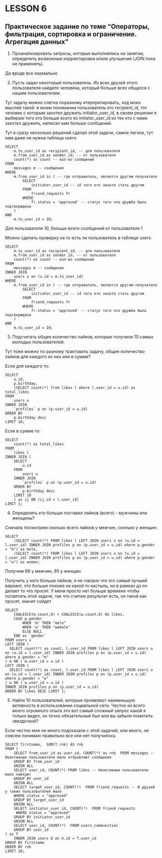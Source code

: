 # LESSON 6

## Практическое задание по теме “Операторы, фильтрация, сортировка и ограничение. Агрегация данных”

1) Проанализировать запросы, которые выполнялись на занятии, определить возможные корректировки и/или улучшения (JOIN пока не применять).

Да вроде все нормально

2) Пусть задан некоторый пользователь. Из всех друзей этого пользователя найдите человека, который больше всех общался с нашим пользователем.

Тут задачу можно слегка поразному итерпритировать, ход моих мыслей такой: в моем понимании пользователь это recipient_id, 
тот человек с которым захотел дружить initiator_user_id, в своем решении я выбираю того кто больше всего из initiator_user_id из тех кто с нами захотел дружить,
написал нам больше сообщений.


Тут я сразу несколько решений сделал этой задачи, самое легкое, тут нам даже не нужна таблица users:

```
SELECT
	m.to_user_id as recipient_id, -- для пользователя
    m.from_user_id as sender_id, -- от пользователя
	count(*) as count -- кол-во сообщений
FROM 
	messages m -- сообщения
WHERE
	m.from_user_id in ( -- где отправитель, является другом получателя
		SELECT
			initiator_user_id -- id того кто захоте стать другом
		FROM
			friend_requests fr 
		WHERE 
			fr.status = 'approved' -- статус того что дружба была подтверждена
    )
AND
	m.to_user_id = 10;
```

Для пользователя 10, больше всего сообщений от пользователя 1

Можно сделать проверку на то есть ли пользователь в таблице users:

```
SELECT
	m.to_user_id as recipient_id, -- для пользователя
    m.from_user_id as sender_id, -- от пользователя
	count(*) as count -- кол-во сообщений
FROM 
	messages m -- сообщения
INNER JOIN
	users u on (u.id = m.to_user_id)
WHERE
	m.from_user_id in ( -- где отправитель, является другом получателя
		SELECT
			initiator_user_id -- id того кто захоте стать другом
		FROM
			friend_requests fr 
		WHERE 
			fr.status = 'approved' -- статус того что дружба была подтверждена
    )
AND
	m.to_user_id = 10;
```

3) Подсчитать общее количество лайков, которые получили 10 самых молодых пользователей.

Тут тоже можно по разному трактовать задачу, общие количество лайков для каждого из них или в сумме?

Если для каждого то:

```
SELECT
	u.id,
	p.birthday,
	(SELECT count(*) from likes l where l.user_id = u.id) as total_likes
FROM 
	users u
INNER JOIN 
	`profiles` p on (p.user_id = u.id)
ORDER BY 
	p.birthday desc
LIMIT 10;
```

Если в сумме то:

```
SELECT
	count(*) as total_likes
FROM
	likes l
INNER JOIN (
	SELECT
		u.id
	FROM 
		users u
	INNER JOIN 
		`profiles` p on (p.user_id = u.id)
	ORDER BY 
		p.birthday desc
	LIMIT 10
	) as ij ON (ij.id = l.user_id)
LIMIT 1;
```

4) Определить кто больше поставил лайков (всего) - мужчины или женщины?

Сначала посмотрим сколько всего лайков у межчин, сколько у женщин:
```
SELECT
	(SELECT count(*) FROM likes l LEFT JOIN users u on (u.id = l.user_id) INNER JOIN profiles p on (p.user_id = u.id) where p.gender = "m") as mele,
    (SELECT count(*) FROM likes l LEFT JOIN users u on (u.id = l.user_id) INNER JOIN profiles p on (p.user_id = u.id) where p.gender = "w") as woman;
```

Получим 66 у межчин, 85 у женщин

Получить у кого больше лайков, я не говорю что это самый лучший вариант, это больше похоже на какой то кастыль, но в рамках дз он делает то что просят.
У меня просто нет больше времени чтобы посвятить этой задаче, так что считаю результат есть, он такой как просят, значит сойдет
```
SELECT
	COALESCE(m.count,0) + COALESCE(w.count,0) AS likes,
	CASE p.gender
		WHEN 'm' THEN "mele"
		WHEN 'w' THEN "wemale"
		ELSE NULL
	END as `gender`
FROM users u
LEFT JOIN (
  SELECT count(*) as count, l.user_id FROM likes l LEFT JOIN users u on (u.id = l.user_id) INNER JOIN profiles p on (p.user_id = u.id) where p.gender = "m"
) m ON ( m.user_id = u.id )
LEFT JOIN (
  SELECT count(*) as count, l.user_id FROM likes l LEFT JOIN users u on (u.id = l.user_id) INNER JOIN profiles p on (p.user_id = u.id) where p.gender = "w"
) w ON ( w.user_id = u.id )
INNER JOIN profiles p on (p.user_id = u.id)
ORDER BY likes DESC LIMIT 1;
```
5) Найти 10 пользователей, которые проявляют наименьшую активность в использовании социальной сети.
  Честно из всего моего огромного опыта это вот самый сложный запрос какой я только видел, он точно обязательный был или вы забыли пометить звездочкой?

Если честно мне не много подсказали с этой задачей, или много, не совсем понимаю правильно все или нет получилось
```
SELECT firstname,  SUM(T.rnk) AS rnk
FROM (
	SELECT from_user_id as user_id, COUNT(*) as rnk  FROM messages -- Неактивные пользователи мало отправляют сообщения
	GROUP BY from_user_id
	UNION ALL
	SELECT user_id, COUNT(*) FROM likes -- Неактивные пользователи мало лайкуют
	GROUP BY user_id
	UNION ALL
	SELECT target_user_id, COUNT(*)  FROM friend_requests -- И друзей у таких пользователей мало
    WHERE status = "approved"
	GROUP BY target_user_id
	UNION ALL
	SELECT initiator_user_id, COUNT(*)  FROM friend_requests
     WHERE status = "approved"
	GROUP BY initiator_user_id
	UNION ALL
	SELECT user_id, COUNT(*)  FROM users_communities
	GROUP BY user_id
) as T
	INNER JOIN users U on U.id = T.user_id
GROUP BY firstname
ORDER BY rnk
LIMIT 10;
```

